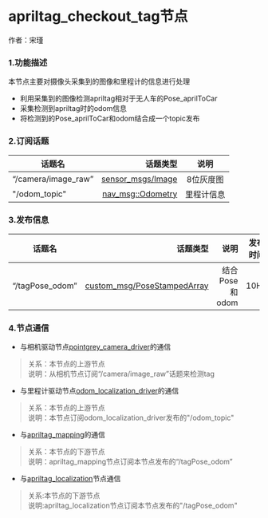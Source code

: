 apriltag_checkout_tag节点
==========================
作者：宋瑾

### 1.功能描述

本节点主要对摄像头采集到的图像和里程计的信息进行处理<br>
- 利用采集到的图像检测apriltag相对于无人车的Pose_aprilToCar
- 采集检测到apriltag时的odom信息
- 将检测到的Pose_aprilToCar和odom结合成一个topic发布

### 2.订阅话题
| 话题名       | 话题类型     | 说明    |
| --------------   | -----------:   |:------------: |
| “/camera/image_raw” | [sensor_msgs/Image](http://docs.ros.org/api/sensor_msgs/html/msg/Image.html)|8位灰度图|
| "/odom_topic" | [nav_msg::Odometry](http://docs.ros.org/api/nav_msgs/html/msg/Odometry.html )|里程计信息|


### 3.发布信息
| 话题名       |话题类型      | 说明     |发布时间
|--------------   | -----------:   | -----------:   |:------------: |
| “/tagPose_odom” | [custom_msg/PoseStampedArray](/src/custom_msg/msg/PoseStampedArray.msg) |结合Pose和odom|10HZ
### 4.节点通信
- 与相机驱动节点[pointgrey_camera_driver](/src/pointgrey_camera_driver)的通信
> 关系：本节点的上游节点<br>
> 说明：从相机节点订阅“/camera/image_raw”话题来检测tag

- 与里程计驱动节点[odom_localization_driver](src/odom_localization_driver)的通信
> 关系：本节点的上游节点<br>
> 说明：本节点订阅odom_localization_driver发布的"/odom_topic"

- 与[apriltag_mapping](/src/apriltag_mapping)的通信
> 关系：本节点的下游节点<br>
> 说明：apriltag_mapping节点订阅本节点发布的“/tagPose_odom”

- 与[apriltag_localization](/src/apriltag_localization)节点通信
> 关系:本节点的下游节点<br>
> 说明:apriltag_localization节点订阅本节点发布的"/tagPose_odom"
